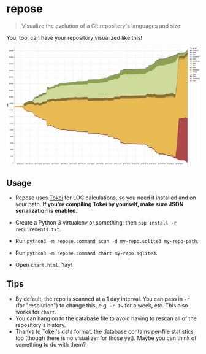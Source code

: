 repose
======

> Visualize the evolution of a Git repository's languages and size

You, too, can have your repository visualized like this!

<img src="example-chart.png">

Usage
-----

* Repose uses [Tokei][tokei] for LOC calculations, so you need it installed and on your path.
  **If you're compiling Tokei by yourself, make sure JSON serialization is enabled.**
  
* Create a Python 3 virtualenv or something, then `pip install -r requirements.txt`.

* Run `python3 -m repose.command scan -d my-repo.sqlite3 my-repo-path`.
* Run `python3 -m repose.command chart my-repo.sqlite3`.
* Open `chart.html`. Yay!

Tips
----

* By default, the repo is scanned at a 1 day interval. You can pass in `-r` (for "resolution")
  to change this, e.g. `-r 1w` for a week, etc. This also works for `chart`.
* You can hang on to the database file to avoid having to rescan all of the repository's history.
* Thanks to Tokei's data format, the database contains per-file statistics too (though there is no visualizer for those yet). Maybe you can think of something to do with them?


[tokei]: https://github.com/Aaronepower/tokei
